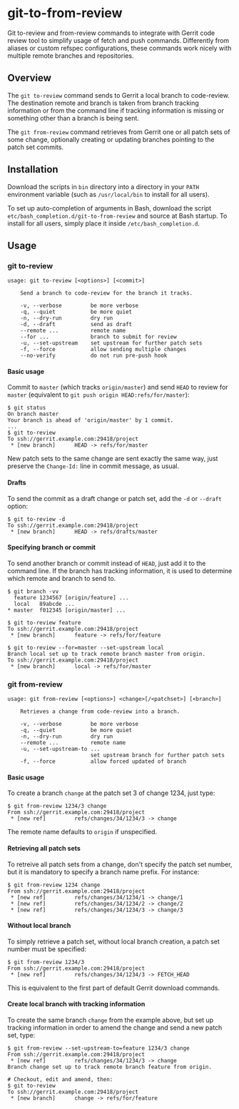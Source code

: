 # git-to-from-review

Git to-review and from-review commands to integrate with Gerrit code review tool
to simplify usage of fetch and push commands. Differently from aliases or custom
refspec configurations, these commands work nicely with multiple remote branches
and repositories.

## Overview

The `git to-review` command sends to Gerrit a local branch to code-review. The
destination remote and branch is taken from branch tracking information or from
the command line if tracking information is missing or something other than a
branch is being sent.

The `git from-review` command retrieves from Gerrit one or all patch sets of
some change, optionally creating or updating branches pointing to the patch set
commits.

## Installation

Download the scripts in `bin` directory into a directory in your `PATH`
environment variable (such as `/usr/local/bin` to install for all users).

To set up auto-completion of arguments in Bash, download the script
`etc/bash_completion.d/git-to-from-review` and source at Bash startup.
To install for all users, simply place it inside `/etc/bash_completion.d`.

## Usage

### git to-review

    usage: git to-review [<options>] [<commit>]

        Send a branch to code-review for the branch it tracks.

        -v, --verbose         be more verbose
        -q, --quiet           be more quiet
        -n, --dry-run         dry run
        -d, --draft           send as draft
        --remote ...          remote name
        --for ...             branch to submit for review
        -u, --set-upstream    set upstream for further patch sets
        -f, --force           allow sending multiple changes
        --no-verify           do not run pre-push hook

#### Basic usage

Commit to `master` (which tracks `origin/master`) and send `HEAD` to review for
`master` (equivalent to `git push origin HEAD:refs/for/master`):

    $ git status
    On branch master
    Your branch is ahead of 'origin/master' by 1 commit.
    ...
    $ git to-review
    To ssh://gerrit.example.com:29418/project
     * [new branch]      HEAD -> refs/for/master

New patch sets to the same change are sent exactly the same way, just preserve
the `Change-Id:` line in commit message, as usual.

#### Drafts

To send the commit as a draft change or patch set, add the `-d` or `--draft`
option:

    $ git to-review -d
    To ssh://gerrit.example.com:29418/project
     * [new branch]      HEAD -> refs/drafts/master

#### Specifying branch or commit

To send another branch or commit instead of `HEAD`, just add it to the command
line. If the branch has tracking information, it is used to determine which
remote and branch to send to.

    $ git branch -vv
      feature 1234567 [origin/feature] ...
      local   89abcde ...
    * master  f012345 [origin/master] ...

    $ git to-review feature
    To ssh://gerrit.example.com:29418/project
     * [new branch]      feature -> refs/for/feature

    $ git to-review --for=master --set-upstream local
    Branch local set up to track remote branch master from origin.
    To ssh://gerrit.example.com:29418/project
     * [new branch]      local -> refs/for/master

### git from-review

    usage: git from-review [<options>] <change>[/<patchset>] [<branch>]

        Retrieves a change from code-review into a branch.

        -v, --verbose         be more verbose
        -q, --quiet           be more quiet
        -n, --dry-run         dry run
        --remote ...          remote name
        -u, --set-upstream-to ...
                              set upstream branch for further patch sets
        -f, --force           allow forced updated of branch

#### Basic usage

To create a branch `change` at the patch set 3 of change 1234, just type:

    $ git from-review 1234/3 change
    From ssh://gerrit.example.com:29418/project
     * [new ref]         refs/changes/34/1234/3 -> change

The remote name defaults to `origin` if unspecified.

#### Retrieving all patch sets

To retreive all patch sets from a change, don't specify the patch set number,
but it is mandatory to specify a branch name prefix. For instance:

    $ git from-review 1234 change
    From ssh://gerrit.example.com:29418/project
     * [new ref]         refs/changes/34/1234/1 -> change/1
     * [new ref]         refs/changes/34/1234/2 -> change/2
     * [new ref]         refs/changes/34/1234/3 -> change/3

#### Without local branch

To simply retrieve a patch set, without local branch creation, a patch set
number must be specified:

    $ git from-review 1234/3
    From ssh://gerrit.example.com:29418/project
     * [new ref]         refs/changes/34/1234/3 -> FETCH_HEAD

This is equivalent to the first part of default Gerrit download commands.

#### Create local branch with tracking information

To create the same branch `change` from the example above, but set up tracking
information in order to amend the change and send a new patch set, type:

    $ git from-review --set-upstream-to=feature 1234/3 change
    From ssh://gerrit.example.com:29418/project
     * [new ref]         refs/changes/34/1234/3 -> change
    Branch change set up to track remote branch feature from origin.

    # Checkout, edit and amend, then:
    $ git to-review
    To ssh://gerrit.example.com:29418/project
     * [new branch]      change -> refs/for/feature
